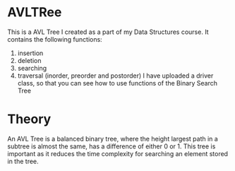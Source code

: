 # AVLTRee
This is a AVL Tree I created as a part of my Data Structures course. 
It contains the following functions:
1) insertion
2) deletion
3) searching
4) traversal (inorder, preorder and postorder)
I have uploaded a driver class, so that you can see how to use functions of the Binary Search Tree

# Theory
An AVL Tree is a balanced binary tree, where the height largest path in a subtree is almost the same, has a difference of either 0 or 1. This tree is important as it reduces the time complexity for searching an element stored in the tree.
